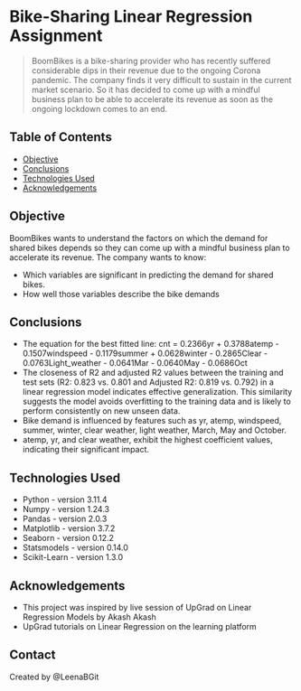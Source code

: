 # Bike-Sharing Linear Regression Assignment
> BoomBikes is a bike-sharing provider who has recently suffered considerable dips in their revenue due to the ongoing Corona pandemic. The company finds it very difficult to sustain in the current market scenario. So it has decided to come up with a mindful business plan to be able to accelerate its revenue as soon as the ongoing lockdown comes to an end.


## Table of Contents
* [Objective](#general-information)
* [Conclusions](#conclusions)
* [Technologies Used](#technologies-used)
* [Acknowledgements](#acknowledgements)


## Objective
BoomBikes wants to understand the factors on which the demand for shared bikes depends so they can come up with a mindful business plan to accelerate its revenue. The company wants to know:
- Which variables are significant in predicting the demand for shared bikes.
- How well those variables describe the bike demands


## Conclusions
- The equation for the best fitted line:
  cnt = 0.2366yr + 0.3788atemp - 0.1507windspeed - 0.1179summer + 0.0628winter - 0.2865Clear - 0.0763Light_weather - 0.0641Mar - 0.0640May - 0.0686Oct
- The closeness of R2 and adjusted R2 values between the training and test sets (R2: 0.823 vs. 0.801 and Adjusted R2: 0.819 vs. 0.792) in a linear regression model indicates effective generalization. This similarity suggests the model avoids overfitting to the training data and is likely to perform consistently on new unseen data.
- Bike demand is influenced by features such as yr, atemp, windspeed, summer, winter, clear weather, light weather, March, May and October.
- atemp, yr, and clear weather, exhibit the highest coefficient values, indicating their significant impact.


## Technologies Used
- Python - version 3.11.4
- Numpy - version 1.24.3
- Pandas - version 2.0.3
- Matplotlib - version 3.7.2
- Seaborn - version 0.12.2
- Statsmodels - version 0.14.0
- Scikit-Learn - version 1.3.0


## Acknowledgements
- This project was inspired by live session of UpGrad on Linear Regression Models by Akash Akash
- UpGrad tutorials on Linear Regression on the learning platform


## Contact
Created by @LeenaBGit
